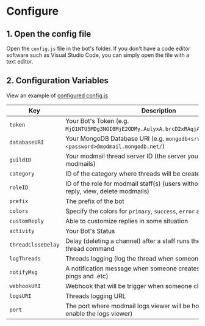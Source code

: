 # Configure

## 1. Open the config file
Open the `config.js` file in the bot's folder. If you don't have a code editor software such as Visual Studio Code, you can simply open the file with a text editor.

## 2. Configuration Variables
View an example of [configured config.js](https://user-images.githubusercontent.com/91641514/146630100-154e1af8-c064-4541-9b92-c7bf184225db.png)

| Key       | Description                                                        | Required |
| --------- | ------------------------------------------------------------------ | -------- |
| `token`     | Your Bot's Token (e.g. `MjQ1NTU5MDg3NGI0MjE2ODMy.AulyxA.brcD2xRAqjACTuMcGPwy4TWVQdg`) | true |
| `databaseURI` | Your MongoDB Database URI (e.g. `mongodb+srv://Username:<password>@modmail.mongodb.net/`) | true |
| `guildID` | Your modmail thread server ID (the server you use to receive modmails) | true |
| `category` | ID of the category where threads will be created | true |
| `roleID` | ID of the role for modmail staff(s) (users without this role cannot reply, view, delete modmails) | true |
| `prefix` | The prefix of the bot | true |
| `colors` | Specify the colors for `primary`, `success`, `error` and `custom` | true |
| `customReply` | Able to customize replies in some situation | false |
| `activity` | Your Bot's Status | false |
| `threadCloseDelay` | Delay (deleting a channel) after a staff runs the close or delete thread command | false |
| `logThreads` | Threads logging (log the thread when someone closes a thread) | false |
| `notifyMsg` | A notification message when someone creates a thread (such as pings and .etc) | false |
| `webhookURI` | Webhook that will be trigger when someone closes a thread | false |
| `logsURI` | Threads logging URL | false |
| `port` | The port where modmail logs viewer will be hosted (this will enable the logs viewer) | false |




